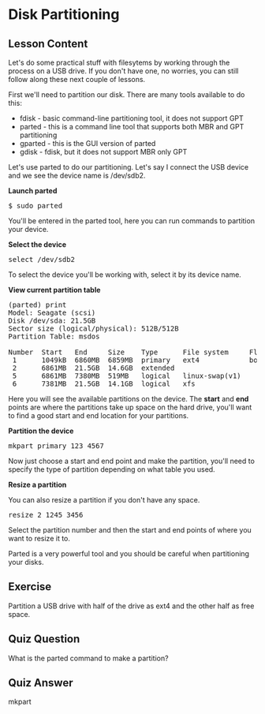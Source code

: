# Disk Partitioning

## Lesson Content

Let's do some practical stuff with filesytems by working through the process on a USB drive. If you don't have one, no worries, you can still follow along these next couple of lessons.

First we'll need to partition our disk. There are many tools available to do this:

<ul>
<li>fdisk - basic command-line partitioning tool, it does not support GPT</li>
<li>parted - this is a command line tool that supports both MBR and GPT partitioning</li>
<li>gparted - this is the GUI version of parted</li>
<li>gdisk - fdisk, but it does not support MBR only GPT</li>
</ul>

Let's use parted to do our partitioning. Let's say I connect the USB device and we see the device name is /dev/sdb2.

<b>Launch parted</b>

<pre>$ sudo parted</pre>

You'll be entered in the parted tool, here you can run commands to partition your device.

<b>Select the device</b>

<pre>select /dev/sdb2</pre>

To select the device you'll be working with, select it by its device name.

<b>View current partition table</b>

<pre>
(parted) print
Model: Seagate (scsi)
Disk /dev/sda: 21.5GB
Sector size (logical/physical): 512B/512B
Partition Table: msdos

Number  Start   End     Size    Type      File system     Flags
 1      1049kB  6860MB  6859MB  primary   ext4            boot
 2      6861MB  21.5GB  14.6GB  extended
 5      6861MB  7380MB  519MB   logical   linux-swap(v1)
 6      7381MB  21.5GB  14.1GB  logical   xfs
</pre>

Here you will see the available partitions on the device. The <b>start</b> and <b>end</b> points are where the partitions take up space on the hard drive, you'll want to find a good start and end location for your partitions.

<b>Partition the device</b>

<pre>mkpart primary 123 4567</pre>

Now just choose a start and end point and make the partition, you'll need to specify the type of partition depending on what table you used.

<b>Resize a partition</b>

You can also resize a partition if you don't have any space.

<pre>resize 2 1245 3456</pre>

Select the partition number and then the start and end points of where you want to resize it to.

Parted is a very powerful tool and you should be careful when partitioning your disks.

## Exercise

Partition a USB drive with half of the drive as ext4 and the other half as free space.

## Quiz Question

What is the parted command to make a partition?

## Quiz Answer

mkpart

